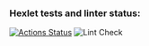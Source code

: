 ### Hexlet tests and linter status:
[![Actions Status](https://github.com/90909A/frontend-project-lvl1/workflows/hexlet-check/badge.svg)](https://github.com/90909A/frontend-project-lvl1/actions)
![Lint Check](https://github.com/90909A/frontend-project-lvl1/actions/workflows/lint-check.yml/badge.svg)
